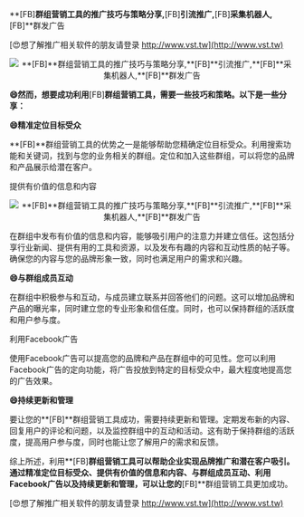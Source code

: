 **[FB]**群组营销工具的推广技巧与策略分享,**[FB]**引流推广,**[FB]**采集机器人,**[FB]**群发广告

[😍想了解推广相关软件的朋友请登录 http://www.vst.tw](http://www.vst.tw)

 <center><img src="https://vst.tw/MP4/tuiguang/png/7.png" alt="**[FB]**群组营销工具的推广技巧与策略分享,**[FB]**引流推广,**[FB]**采集机器人,**[FB]**群发广告"></center>

**😄然而，想要成功利用**[FB]**群组营销工具，需要一些技巧和策略。以下是一些分享：**

**😄精准定位目标受众**

**[FB]**群组营销工具的优势之一是能够帮助您精确定位目标受众。利用搜索功能和关键词，找到与您的业务相关的群组。定位和加入这些群组，可以将您的品牌和产品展示给潜在客户。

提供有价值的信息和内容

 <center><img src="https://vst.tw/MP4/tuiguang/png/2.png" alt="**[FB]**群组营销工具的推广技巧与策略分享,**[FB]**引流推广,**[FB]**采集机器人,**[FB]**群发广告"></center>

在群组中发布有价值的信息和内容，能够吸引用户的注意力并建立信任。这包括分享行业新闻、提供有用的工具和资源，以及发布有趣的内容和互动性质的帖子等。确保您的内容与您的品牌形象一致，同时也满足用户的需求和兴趣。

**😄与群组成员互动**

在群组中积极参与和互动，与成员建立联系并回答他们的问题。这可以增加品牌和产品的曝光率，同时建立您的专业形象和信任度。同时，也可以保持群组的活跃度和用户参与度。

利用Facebook广告

使用Facebook广告可以提高您的品牌和产品在群组中的可见性。您可以利用Facebook广告的定向功能，将广告投放到特定的目标受众中，最大程度地提高您的广告效果。

**😄持续更新和管理**

要让您的**[FB]**群组营销工具成功，需要持续更新和管理。定期发布新的内容、回复用户的评论和问题，以及监控群组中的互动和活动。这有助于保持群组的活跃度，提高用户参与度，同时也能让您了解用户的需求和反馈。

综上所述，利用**[FB]**群组营销工具可以帮助企业实现品牌推广和潜在客户吸引。通过精准定位目标受众、提供有价值的信息和内容、与群组成员互动、利用Facebook广告以及持续更新和管理，可以让您的**[FB]**群组营销工具更加成功。

[😍想了解推广相关软件的朋友请登录 http://www.vst.tw](http://www.vst.tw)



